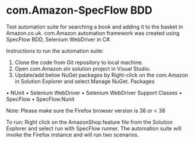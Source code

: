# com.Amazon-SpecFlow BDD

Test automation suite for searching a book and adding it to the basket in Amazon.co.uk.
com.Amazon automation framework was created using SpecFlow BDD, Selenium WebDriver in C#.

Instructions to run the automation suite:

1. Clone the code from Git repository to local machine.
2. Open com.Amazon.sln solution project in Visual Studio.
3. Update/add below NuGet packages by Right-click on the com.Amazon in Solution Explorer and select Manage NuGet.
Packages

•	NUnit
•	Selenium WebDriver 
•	Selenium WebDriver Support Classes
•	SpecFlow
•	SpecFlow.Nunit 

Note: Please make sure the Firefox browser version is 38 or < 38

To run:
Right click on the AmazonShop.feature file from the Solution Explorer and select run with SpecFlow runner.
The automation suite will invoke the Firefox instance and will run two scenarios. 
